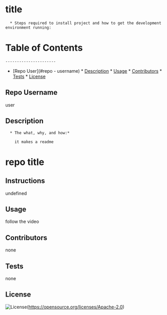 
# title


      * Steps required to install project and how to get the development environment running:

# Table of Contents
    ----------------------
* [Repo User](#repo - username)
      * [Description](#description)
      * [Usage](#usage)
      * [Contributors](#contributors)
      * [Tests](#tests)
      * [License](#license)


## Repo Username
  user

  ## Description

      * The what, why, and how:*

        it makes a readme
  
  # repo title


  
  ## Instructions
  undefined

  ## Usage
  follow the video

  ## Contributors
  none

  ## Tests
  none

  ## License
  ![License](https://img.shields.io/badge/License-Apache_2.0-blue.svg)(https://opensource.org/licenses/Apache-2.0)

    